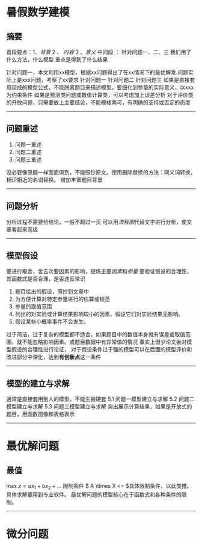 # 暑假数学建模
## 摘要
首段要点：1、*背景* 2 、 *内容* 3 、*意义*
 中间段 ： 针对问题一、二、三 我们用了什么方法，什么模型 重点是得到了什么结果

针对问题一，本文利用xx模型，根据xx问题得出了在xx情况下的最优解发.问题实际上是xxx问题，考察了xx要求
针对问题一
针对问题二
针对问题三
如果是直接套用现成的模型公式，不能脱离题目来描述模型，要细化到参量的实际意义，以xxx为约束条件
如果是预测类问题或数值计算类，可以考虑加上误差分析
对于评价类的开放问题，只需要放上主要结论，不能模棱两可，有明确的支持或否定的态度

---
## 问题重述
1. 问题一重述
2. 问题二重述
3. 问题三重述

没必要像原题一样面面俱到，不能照抄原文。使用删除替换的方法：同义词转换，相识相近的名词替换。
增加丰富题目背景

---
## 问题分析

分析过程不需要给结论，一般不超过一页
可以用*流程图*代替文字进行分析，使文章看起来高级

---

## 模型假设
要进行取舍，舍去次要因素的影响，提炼主要*因素*和*参量*
要验证假设的合理性，其函数式是否合理，是否违反常识

1. 题目给出的假设，照抄到文章中
2. 为方便计算对特定参量进行的估算或规范
3. 参量的取值范围
4. 列出的对实验或计算结果影响较小的因素，假设它们对实验结果无影响。
5. 假设某些小概率事件不会发生。

过于简洁，过于复杂的模型都不适合，如果题目中的数值本身就有误差或取值范围，就不能忽略影响因素。或题目数据中有异常值的情况
事实上很少论文会对模型假设的合理性进行论证，
对于假设条件过于强的模型可以在后面的模型评价和改进部分中深化，达到**有创新点**这一条件

---
## 模型的建立与求解
通常是直接套用别人的模型，不能生搬硬套
5.1 问题一模型建立与求解
5.2 问题二模型建立与求解
5.3 问题三模型建立与求解
突出展示计算结果，如果是开放式的题目，用函数图像和表格表示

---


# 最优解问题

## 最值

max $z = ax_1 + bx_2 + \dots$
限制条件
$ A \times X <= $具体限制条件，以此类推。具体求解要用到专业软件。
最优解问题的模型核心在于函数式和各种条件的限制。


----
# 微分问题











